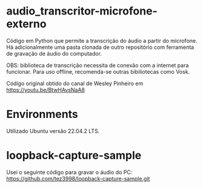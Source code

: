 # audio_transcritor-microfone-externo
Código em Python que permite a transcrição do áudio a partir do microfone. Há adicionalmente uma pasta clonada de outro repositório com ferramenta de gravação de áudio do computador.

OBS: biblioteca de transcrição necessita de conexão com a internet para funcionar. Para uso offline, recomenda-se outras bibiliotecas como Vosk.

Código original obtido do canal de Wesley Pinheiro em https://youtu.be/BtwHAvsNaA8

# Environments
Utilizado Ubuntu versão 22.04.2 LTS.

# loopback-capture-sample
Usei o seguinte código para gravar o áudio do PC:
https://github.com/tez3998/loopback-capture-sample.git